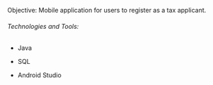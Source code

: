 Objective: 
Mobile application for users to register as a tax applicant.

###### Technologies and Tools:
* Java

* SQL

* Android Studio
